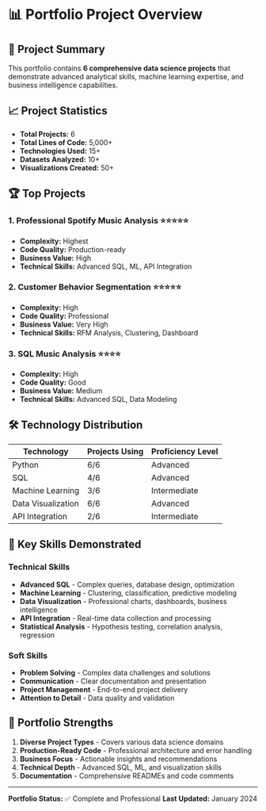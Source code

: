 # 📊 Portfolio Project Overview

## 🎯 Project Summary

This portfolio contains **6 comprehensive data science projects** that demonstrate advanced analytical skills, machine learning expertise, and business intelligence capabilities.

## 📈 Project Statistics

- **Total Projects:** 6
- **Total Lines of Code:** 5,000+
- **Technologies Used:** 15+
- **Datasets Analyzed:** 10+
- **Visualizations Created:** 50+

## 🏆 Top Projects

### **1. Professional Spotify Music Analysis** ⭐⭐⭐⭐⭐
- **Complexity:** Highest
- **Code Quality:** Production-ready
- **Business Value:** High
- **Technical Skills:** Advanced SQL, ML, API Integration

### **2. Customer Behavior Segmentation** ⭐⭐⭐⭐⭐
- **Complexity:** High
- **Code Quality:** Professional
- **Business Value:** Very High
- **Technical Skills:** RFM Analysis, Clustering, Dashboard

### **3. SQL Music Analysis** ⭐⭐⭐⭐
- **Complexity:** High
- **Code Quality:** Good
- **Business Value:** Medium
- **Technical Skills:** Advanced SQL, Data Modeling

## 🛠️ Technology Distribution

| Technology | Projects Using | Proficiency Level |
|------------|----------------|-------------------|
| Python | 6/6 | Advanced |
| SQL | 4/6 | Advanced |
| Machine Learning | 3/6 | Intermediate |
| Data Visualization | 6/6 | Advanced |
| API Integration | 2/6 | Intermediate |

## 🎯 Key Skills Demonstrated

### **Technical Skills**
- **Advanced SQL** - Complex queries, database design, optimization
- **Machine Learning** - Clustering, classification, predictive modeling
- **Data Visualization** - Professional charts, dashboards, business intelligence
- **API Integration** - Real-time data collection and processing
- **Statistical Analysis** - Hypothesis testing, correlation analysis, regression

### **Soft Skills**
- **Problem Solving** - Complex data challenges and solutions
- **Communication** - Clear documentation and presentation
- **Project Management** - End-to-end project delivery
- **Attention to Detail** - Data quality and validation

## 🚀 Portfolio Strengths

1. **Diverse Project Types** - Covers various data science domains
2. **Production-Ready Code** - Professional architecture and error handling
3. **Business Focus** - Actionable insights and recommendations
4. **Technical Depth** - Advanced SQL, ML, and visualization skills
5. **Documentation** - Comprehensive READMEs and code comments

---

**Portfolio Status:** ✅ Complete and Professional
**Last Updated:** January 2024